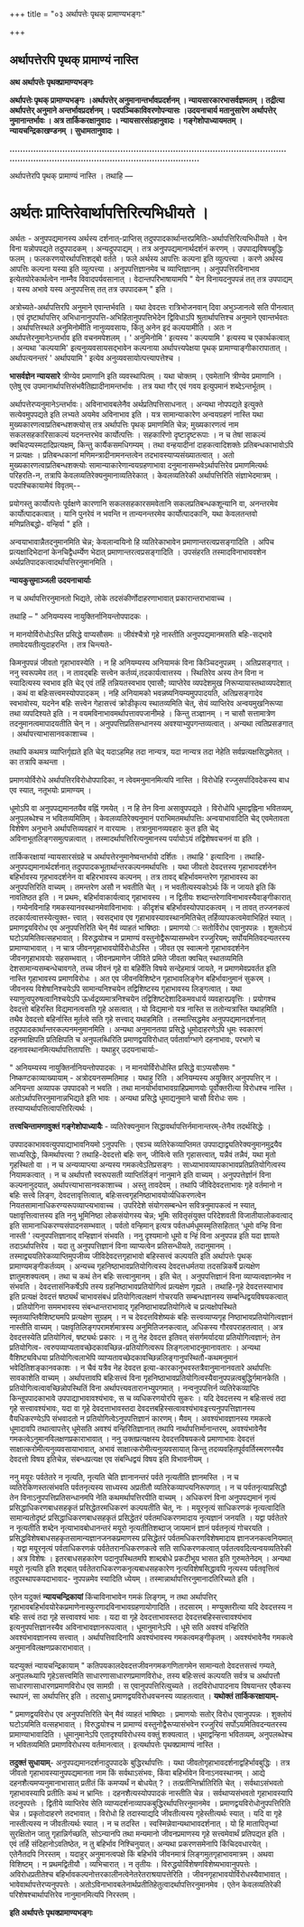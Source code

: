 +++
title = "०३ अर्थापत्तेः पृथक् प्रामाण्यभङ्गः"

+++


## अर्थापत्तेरपि पृथक् प्रामाण्यं नास्ति

**अथ अर्थापत्तेः पृथक्प्रामाण्यभङ्गः**

 

**अर्थापत्तेः पृथक् प्रामाण्यभङ्गः ।अर्थापत्तेर् अनुमानान्तर्भावप्रदर्शनम् । न्यायसारकारभासर्वज्ञमतम् । तद्रीत्या अर्थापत्तेर् अनुमाने अन्तर्भावप्रदर्शनम् । पदपञ्चिकाविवरणोपन्यासः ।उदयनाचार्य मतानुसारेण अर्थापत्तेर् नुमानान्तर्भावः । अत्र तार्किकरक्षानुवादः । न्यायसारसंग्रहानुवादः । गङ्गेशोपाध्यायमतम् । न्यायचन्द्रिकाखण्डनम् । सुधामतानुवादः ।**

**……………………………………………………………………………………………………………………………………………………………**

 

अर्थापत्तेरपि पृथक् प्रामाण्यं नास्ति । तथाहि —

# अर्थतः प्राप्तिरेवार्थापत्तिरित्यभिधीयते ।

अर्थतः - अनुपपद्यमानस्य अर्थस्य दर्शनात्-प्राप्तिस् तदुपपादकार्थान्तरप्रमितिः-अर्थापत्तिरित्यभिधीयते । येन विना यन्नोपपद्यते तदुपपादकम् । अन्यदुपपाद्यम् । तत्र अनुपपद्यमानार्थदर्शनं करणम् । उपपाद्यविषयबुद्धिः फलम् । फलकरणयोरर्थापत्तिशद्बो वर्तते । फले अर्थस्य आपत्तिः कल्पना इति व्युत्पत्त्या । करणे अर्थस्य आपत्तिः कल्पना यस्या इति व्युत्पत्त्या । अनुपपत्तिज्ञानमेव च व्याप्तिज्ञानम् । अनुपपत्तिरविनाभाव इत्येतयोरेकार्थत्वेन नाम्नैव विवादपर्यवसानात् । वेदान्तपरिभाषायामपि " येन विनायदनुपपन्नं तत् तत्र उपपाद्यम् । यस्य अभावे यस्य अनुपपत्तिस् तत् तत्र उपपादकम् " इति ।

अत्रोच्यते-अर्थापत्तिरपि अनुमाने एवान्तर्भवति । यथा देवदत्तः रात्रिभोजनवान् दिवा अभुञ्जानत्वे सति पीनत्वात् । एवं दृष्टार्थापत्तिर् अभिधानानुपपत्ति-अभिहितानुपपत्तिभेदेन द्विविधाऽपि श्रुतार्थापत्तिश्च अनुमाने एवान्तर्भवतः । अर्थापत्तिस्थले अनुमिनोमीति नानुव्यवसायः, किंतु अनेन इदं कल्पयामीति । अतः न अर्थापत्तेरनुमानेऽन्तर्भाव इति वचनमपेशलम् । ' अनुमिनोमि ' इत्यस्य ' कल्पयामि ' इत्यस्य च एकार्थकत्वात् । अन्यथा 'कल्पयामि' इत्यनुव्यवसायसद्भावेन कल्पनाया अर्थापत्त्यपेक्षया पृथक् प्रामाण्याङ्गीकारापातात् । अर्थापत्यनन्तरं ' अर्थापयामि ' इत्येव अनुव्यवसायोत्पत्त्यापत्तेश्च ।

**भासर्वज्ञेन न्यायसारे** त्रीण्येव प्रमाणानि इति व्यवस्थापितम् । यथा चोक्तम् । एवमेतानि त्रीण्येव प्रमाणानि । एतेषु एव उपमानार्थापत्तिसंभवैतिह्यादीनामन्तर्भावः । तत्र यथा गौर् एवं गवय इत्युपमानं शब्देऽन्तर्भूतम् ।

अर्थापत्तेरप्यनुमानेऽन्तर्भावः। अविनाभावबलेनैव अर्थप्रतिपत्तिसाधनात् । अन्यथा नोपपद्यते इत्युक्ते सत्येवमुपपद्यते इति लभ्यते अयमेव अविनाभाव इति । यत्र सामान्याकारेण अन्वयग्रहणं नास्ति यथा मुख्यकारणत्वाप्रतिबन्धशक्त्योस् तत्र अर्थापत्तिः पृथक् प्रमाणमिति चेन्न; मुख्यकारणत्वं नाम सकलसहकारिसाकल्यं यदनन्तरभेव कार्योत्पत्तिः । सहकारिणो दृष्टादृष्टरूपाः । न च तेषां साकल्यं क्वचिदप्यस्मदादिप्रत्यक्षम्, किन्तु कार्यैकसमधिगम्यम् । तथा वन्हयादीनां दाहकत्वादिशक्तेः प्रतिबन्धकाभावोऽपि न प्रत्यक्षः । प्रतिबन्धकानां मणिमन्त्रादीनामनन्तत्वेन तदभावस्याप्यसंख्यातत्वात् । अतो मुख्यकारणत्वाप्रतिबन्धशक्त्योः सामान्याकारेणान्वयग्रहणाभावा दनुमानासम्भवेऽर्थापत्तिरेव प्रमाणमित्यर्थः परिहरति-न, तत्रापि केवलव्यतिरेक्यनुमानाव्यतिरेकात् । केवलव्यतिरेकी अर्थापत्तिरिति संज्ञाभेदमात्रम् । पदपश्चिकायामेवं विवृतम्--

प्रयोगस्तु कार्योत्पत्तेः पूर्वक्षणे कारणानि सकलसहकारसमवेतानि सकलप्रतिबन्धकशून्यानि वा, अनन्तरमेव कार्योत्पादकत्वात् । यानि पुनरेवं न भवन्ति न तान्यनन्तरमेव कार्योत्पादकानि, यथा केवलतन्तवो मणिप्रतिबद्धो- वन्हिर्वा " इति ।

अन्वयाभावान्नैतदनुमानमिति चेन्न; केवलान्वयिनो हि व्यतिरेकाभावेन प्रमाणान्तरत्वप्रसङ्गादिति । अपिच प्रत्यक्षादिभेदानां केनचिद्वैधर्म्येण भेदात् प्रमाणान्तरत्वप्रसङ्गादिति । उपसंहरति तस्मादविनाभाववशेन अर्थप्रतिपादकत्वादर्थापत्तिरनुमानमिति ।

**न्यायकुसुमाञ्जली उदयनाचार्याः**

न च अर्थापत्तिरनुमानतो भिद्यते, लोके तदसंकीर्णोदाहरणाभावात् प्रकारान्तराभावाच्च ।

तथाहि – " अनियम्यस्य नायुक्तिर्नानियन्तोपपादकः ।

न मानयोर्विरोधोऽस्ति प्रसिद्धे वाप्यसौसमः ॥ जीवंश्चैत्रो गृहे नास्तीति अनुपपद्यमानमसति बहिः-सद्भावे तमावेदयतीत्युदाहरन्ति । तत्र चिन्त्यते-

किमनुपपन्नं जीवतो गृहाभावस्येति । न हि अनियम्यस्य अनियामकं विना किञ्चिदनुपन्नम् । अतिप्रसङ्गात् । ननु स्वरूपमेव तत् । न तावद्बहिः सत्त्वेन कर्तव्यं,तदकार्यत्वात्तस्य । स्थितिरेव अस्य तेन विना न स्यादित्यस्य स्वभाव इति चेद् एवं तर्हि तन्नियतस्वभाव एवासौ; व्याप्तेरेव व्यपदेशमुख निरूप्यायास्तथाव्यपदेशात् । कथं वा बहिःसत्त्वमस्योपपादकम् । नहि अनियामको भवन्नष्यनियम्यमुपपादयति, अतिप्रसङ्गादेव स्वभावोस्य, यदनेन बहिः सत्त्वेन गेहासत्त्वं क्रोडीकृत्य स्थातव्यमिति चेत्, सेयं व्याप्तिरेव अन्वयमुखनिरूप्या तथा व्यपदिश्यते इति । न वयमविनाभावमर्थापत्तावपजानीमहे । किन्तु तञ्ज्ञानम् । न चासौ सत्तामात्रेण तदनुमानत्वमापादयतीति चेन् न । अनुपपत्तिप्रतिसन्धानस्य अवश्याभ्युपगन्तव्यत्वात् । अन्यथा त्वतिप्रसङगात् । अर्थापत्त्याभासानवकाशाच्च ।

तथापि कथमत्र व्याप्तिर्गृह्यते इति चेद् यदाऽहमिह तदा नान्यत्र, यदा नान्यत्र तदा नेहेति सर्वप्रत्यक्षसिद्धमेतत् । का तत्रापि कथन्ता ।

प्रमाणयोर्विरोधे अर्थापत्तिरविरोधोपपादिका, न त्वेवमनुमानमित्यपि नास्ति । विरोधेहि रज्जुसर्पादिवदेकस्य बाध एव स्यात्, नतूभयोः प्रामाण्यम् ।

धूमोऽपि वा अनुपपद्यमानतयैव वह्निं गमयेत् । न हि तेन विना असावुपपद्यते । विरोधोपि धूमाद्वह्निना भवितव्यम्, अनुपलब्धेश्च न भवितव्यमितिम् । केवलव्यतिरेक्यनुमानं पराभिमतमर्थापत्तिःः अन्वयाभावादिति चेद् एवमेतावता विशेषेण अनुभाने अर्थापत्तिव्यवहारं न वारयामः । तत्रानुमानव्यवहारः कुत इति चेद् अविनाभूतलिङ्गसमुत्पन्नत्वात् । तस्मादर्थापत्तिरित्यनुमानस्य पर्यायोऽयं तद्विशेषवचननं वा इति ।

तार्किकरक्षायां न्यायसारसंग्रहे च अर्थापत्तेरनुमानेष्वन्तर्भावो दर्शितः । तथाहि ' इत्यादिना । तथाहि-अनुपपद्यमानार्थदर्शनात् तदुपपादकभूतार्थान्तरकल्पनमर्थापत्तिः । यथा जीवतो देवदत्तस्य गृहाभावदर्शनेन बहिर्भावस्य गृहभावदर्शनेन वा बहिरभावस्य कल्पनम् । तत्र तावद् बहिर्भावमन्तरेण गृहाभावस्य का अनुपपत्तिरिति वाच्यम् । तमन्तरेण असौ न भवतीति चेत् । न भवतीत्यस्यकोऽर्थः किं न जायते इति किं नावतिष्ठत इति । न प्रथमः, बहिर्भावाकार्यत्वाद् गृहाभावस्य । न द्वितीयः शब्दान्तरेणाविनाभावस्यैवाङ्गीकारात् । गम्येनविनाहि गमकस्यानवस्थानमेवाविनाभावः । कीदृशंच बहिर्भावस्योपपादकत्वम् । न तावत् तज्जनकत्वं तदकार्यत्वात्तस्येत्युक्त- त्त्वात् । स्वसद्भाव एव गृहाभावस्यावस्थानमितिचेत् तर्हिव्यापकत्वमेवाभिहितं स्यात् । प्रमाणद्वयविरोध एव अनुपपत्तिरिति चेन् मैवं व्याहतं भाषिष्ठाः । प्रमाणयो ः सतोर्विरोध एवानुपपन्नः । शुक्लोऽयं घटोऽयमितिवत्सहभावात् । विरुद्धयोश्च न प्रामाण्यं वस्तुनोद्वैरूप्यासम्भवेन रज्जुरियम्; सर्पोयमितिवदन्यतरस्य प्रामाण्याभावात् । न चात्र जीवनगृहाभावयोर्विरोधोऽस्ति । जीवत एव स्वात्मनो गृहाभावदर्शनेन जीवनगृहाभावयोः सहसम्भवात् । जीवनप्रमाणेन जीविते प्रमिते जीवता क्वचित् स्थातव्यमिति देशसामान्यसम्बन्धेचावगते, तच्च जीवनं गृहे वा बहिर्वेति विषये सन्देहमात्रं जायते, न प्रमाणमेवप्रवर्तत इति नास्ति गृहाभावस्य प्रमाणविरोधः । अत एव जीवनविशिष्टेन गृहाभावलिङ्गेन बहिर्भावानुमानं सुकरम् । जीवनस्य विशेषानिश्चयेऽपि सामान्यनिश्चयेन तद्विशिष्टस्य गृहाभावस्य लिङ्गत्वात् । यथा स्याणुत्वपुरुषत्वानिश्चयेऽपि ऊर्ध्वद्रव्यमात्रनिश्चयेन तद्विशिष्टदेशादिकमवधार्य व्यवहारप्रवृत्तिः । प्रयोगश्च देवदत्तो बहिरस्ति विद्यमानत्वसति गृहे असत्वात् । यो विद्यमानो यत्र नास्ति स ततोन्यत्रास्ति यथाहमिति । तथैव देवदत्तो बहिर्नास्ति मूर्तत्वे सति गृहे सत्त्वाद् यथाहमिति । तस्मात्सिद्धमेव अनुपपद्यमानदर्शनात् तदुपपादकार्थान्तरकल्पनमनुमानमिति । अन्यथा अनुमानतया प्रसिद्धे धूमोदाहरणेऽपि धूमः स्वकारणं दहनमाक्षिपति प्रतिक्षिपति च अनुपलब्धिरिति प्रमाणद्वयविरोधात् पर्वतार्वाग्भागे दहनाभावः, परभागे च दहनावस्थानमित्यर्थापत्तितापत्तिः । यथाहुर् उदयनाचार्याः-

" अनियम्यस्य नायुक्तिर्नानियन्तोपपादकः । न मानयोर्विरोधोस्ति प्रसिद्धे वाऽप्यसौसमः " निष्कण्टकाव्याख्यायाम् - अत्रोदयनसम्मतिमाह । यथाहु रिति । अनियम्यस्य अयुक्तिर् अनुपपत्तिर् न । अनियन्ता अव्यापक उपपादको न भवति । तथा मानयोर्भावाभावग्राहिप्रमाणयोः पूर्वोक्तरीत्या विरोधश्च नास्ति । अतोऽर्थापत्तिरनुमानान्नभिद्यते इति भावः । अन्यथा प्रसिद्धे धूमाद्यनुमाने चासौ विरोधः समः । तस्याप्यर्थापत्तित्वापत्तिरित्यर्थः ।

**तत्त्वचिन्तामणावुक्तं गङ्गेशोपाध्यायैः** - व्यतिरेक्यनुमान सिद्धावर्थापत्तिर्नमानान्तरम्-तेनैव तदर्थसिद्धेः ।

उपपादकाभाववत्युपपाद्याभावनियमो ऽनुपपत्तिः । एवञ्च व्यतिरेकव्याप्तिमत उपपाद्याद्व्यतिरेक्यनुमानमुद्रयैव साध्यसिद्धेः, किमर्थापत्त्या ? तथाहि-देवदत्तो बहिः सन्, जीवित्वे सति गृहासत्त्वात्, यन्नैवं तन्नैवं, यथा मृतो गृहस्थितो वा । न च अन्यव्याप्त्या अन्यस्य गमकत्वेऽतिप्रसङ्गः । साध्याभावव्यापकाभावप्रतिप्रतियोगित्वस्य नियामकत्वात् । न च अर्थापत्तौ स्वरूपसती व्याप्तिर्लिङ्गं नानुमाने इति वाच्यम् । अनुपपत्तेर्ज्ञानं विना कल्पनानुदयात्, अर्थापत्त्याभासानवकाशाच्च । अस्तु तावदेवम् । तथापि जीविदेवदत्ताभावः गृहे वर्तमानो न बहिः सत्त्वे लिङ्ग, देवदत्तावृत्तित्वात्, बहिःसत्त्वगृहनिष्ठाभावयोर्व्यधिकरणत्वेन नियतसामानाधिकरण्यरूपव्याप्त्यभावाच्च । उपरिदेशे संयोगसम्बन्धेन सवित्रनुमापकत्वं न स्यात्, पक्षावृत्तित्वात्तस्य इति ननु भूमिनिष्ठा लोकसंयोगस्य चेन्न; भूमिः सवितृसंयुक्त परिदेशवती विजातीयालोकवत्वाद् इति सामानाधिकरण्यसंपादनसम्भवात् । पर्वतो वन्हिमान् इत्यत्र पर्वतधर्मधूमस्मृतिसहितात् ‘धूमो वन्हि विना नास्ती ' त्यनुपपत्तिज्ञानाद् वन्हिज्ञानं संभवति । ननु दृश्यमानो धूमो व न्हिं विना अनुपपन्न इति यदा ज्ञायते तदाऽर्थापत्तिरेव । यदा तु अनुपपत्तिज्ञानं विना व्याप्यत्वेन प्रतिसन्धीयते, तदानुमानम् । तस्माद्व्ययतिरेकव्याप्तिमुपजीव्य जीविदेवदत्तगृहाभावो बहिस्सत्त्वं कल्पयति इति अर्थापत्तेः पृथक् प्रामाण्यमङ्गीकर्तव्यम् । अन्यच्च गृहनिष्ठाभावप्रतियोगित्वस्य देवदत्तधर्मतया तदसन्निकर्षे प्रत्यक्षेण ज्ञातुमशक्यत्वम् । तथा च कथं तेन बहिः सत्त्वानुमानम् । इति चेत् । अनुपपत्तिज्ञानं विना व्याप्यत्वज्ञानमेव न संभवति । देवदत्तासंनिकर्षेऽपि तस्य ग्रहनिष्ठाभावप्रतियोगित्वं प्रत्यक्षेण गृह्यते । तथाहि-गृहे देवदत्तस्याभाव इति प्रत्यक्षं देवदत्तं षष्ठ्यर्थं चाभावसंबधं प्रतियोगित्वलक्षणं गोचरयति सम्बन्धज्ञानस्य सम्बन्धिद्वयविषयकत्वात् । प्रतियोगिना सममभावस्य संबन्धान्तराभावाद् गृहनिष्ठाभावप्रतियोगित्वे च प्रत्यक्षोपस्थिते स्मृतव्याप्तिवैशिष्ट्यमपि प्रत्यक्षेण सुग्रहम् । न च देवदत्तविशेष्यकं बहिः सत्त्वव्याप्यगृह निष्ठाभावप्रतियोगित्वज्ञानं नास्तीति वाच्यम् । पक्षवृतिलिङ्गपरामर्शमात्रस्य अनुमितिजनकत्वात्, अधिकस्य गौरवपराहतत्वात् । अत्र देवदत्तस्येति प्रतियोगित्वं, षष्ट्यर्थः प्रकारः । न तु नेह देवदत्त इतिवत् संसर्गमर्यादया प्रतियोगित्वज्ञानं; तेन प्रतियोगित्व- त्वरुपव्याप्यतावच्छेदकावच्छिन्न-प्रतियोगित्वरूप लिङ्गलाभादनुमानावतारः । अन्यथा वैशिष्ट्यविधया प्रतियोगित्वलाभेपि व्याप्यतावच्छेदकावच्छिन्नलिङ्गानुपस्थितौ-कथमनुमानं भवेदितिशङ्कानवकाशः । न चैवं यत्रैव नेह देवदत्त इत्या-कारकानुभवस्तत्रैवानुमानानवतारे अर्थापत्तिः सावकाशेति वाच्यम् । अर्थापत्तावपि बहिःसत्त्वं विना गृहनिष्ठाभावप्रतियोगित्वस्यैवानुपपन्नत्वबुद्धिर्गमानकेति । प्रतियोगित्वत्वावच्छिन्नोपस्थितिं विना अर्थापत्त्यवतारानभ्युपगमात् । नन्वनुपपत्तिर्न व्यतिरेकव्याप्तिः किन्तूपपादकाभावे उपपाद्याभावावश्यंभावः, स च व्यधिकरणयोरपि सुकरः । यदि देवदत्तस्य न बहिःसत्त्वं तदा गृहे सत्त्वावश्यंभावः, यदा वा गृहे देवदत्ताभावस्तदा देवदत्तबहिस्सत्वावश्यंभावःइत्त्यनुपपत्तिज्ञानस्य वैयधिकरण्येऽपि संभवादतो न प्रतियोगित्वेऽनुपपत्तिज्ञानं कारणम्। मैवम् । अवश्यंभावज्ञानस्य गमकत्वे धूमादावपि तथात्वापत्तेर् धूमेसति अवश्यं वन्हिरितिज्ञानात् तथापि नार्थापत्तिर्मानान्तरम्, अवश्यंभावेनैव गमकत्वेऽनुमानविलक्षणप्रकाराभावात् । ननु उक्तप्रत्यक्षस्य देवदत्तविषयकत्वे प्रमाणाभावः देवदत्तं साक्षात्करोमीत्यनुव्यवसायाभावात्, अभावं साक्षात्करोमीत्यनुव्यवसायात् किन्तु तदव्यवहितपूर्ववर्तिस्मरणस्यैव देवदत्तो विषय इतिचेन्न, संबन्धप्रत्यक्ष एव संबन्धिद्वयं विषय इति विभावनीयम् ।

ननु मयूरः पर्वतेतरे न नृत्यति, नृत्यति चेति ज्ञानानन्तरं पर्वते नृत्यतीति ज्ञानमस्ति । न च व्यतिरेकिणस्तत्संभवति पर्वतनृत्यस्य साध्यस्य अप्रतीतौ व्यतिरेकव्याप्त्यनिरूपणात् । न च पर्वतनृत्याप्रसिद्धौ तेन विनाऽनुपपत्तिप्रतिसन्धानमपि नेति कथमर्थापत्तिरपीति वाच्यम् । अधिकरणं विना अनुपपद्यमानं नृत्यं प्रसिद्धाधिकरणबाधसहकृतं प्रसिद्धेतरमधिकरणं कल्पयतीति चेत्, नः । मयूरनृत्यं साधिकरणकं नृत्यत्वादिति सामान्यतोदृष्टं प्रसिद्धाधिकरणबाधसहकृतं प्रसिद्धेतरं पर्वतमधिकरणमादाय नृत्यज्ञानं जनयति । यद्वा पर्वतेतरे न नृत्यतीति शब्देन नृत्याभावबोधानन्तरं मयूरो नृत्यतीतिशब्दाज् जायमानं ज्ञानं पर्वतनृत्यं गोचरयति । प्रसिद्धविशेषबाधसहकृतसामान्यज्ञानजनकप्रमाणस्य प्रसिद्धेतरं पर्वतमधिकरणविशेषमादाय ज्ञानजनकत्वनियमात् । यद्वा मयूरनृत्यं पर्वताधिकरणकं पर्वतेतरानधिकरणकत्वे सति साधिकरणकत्वात् पर्वतत्ववदित्यन्वयव्यतिरेकी । अत्र विशेषः । इतरबाधसहकारेण पदानुपस्थितमपि शाब्दबोधे प्रकटीभूय भासत इति गुरुमतेनेदम् । अन्यथा मयूरो नृत्यति इति शद्बात् पर्वतेतराधिकरणकनृत्यबाधसहकारेण नृत्यविशेषसिद्धावपि नृत्यस्य पर्वतवृत्तित्वं तदुपस्थापकपदाभावाद- नुपपन्नमेव स्यादिति ध्येयम् । तस्मान्नार्थापत्तिरनुमानादतिरिच्यते इति ।

एतेन यदुक्तं **न्यायचन्द्रिकायां** किंचाविनाभावेन गमकं लिङ्गम्, न तथा अर्थापत्तिर् गृहाभावबहिर्भावयोरेकप्रमाणेनास्फुरणादविनाभावग्रहणायोगादिति । तदसारम् । मण्युक्तरीत्या यदि देवदत्तस्य न बहिः सत्त्वं तदा गृहे सत्त्वावश्यं भावः । यदा वा गृहे देवदत्ताभावस्तदा देवदत्तबहिस्सत्त्वावश्यंभाव इत्यनुपपत्तिज्ञानस्यैव अविनाभावज्ञानरूपत्वात् । धूमानुमानेऽपि । धूमे सति अवश्यं वन्हिरिति अवश्यंभावज्ञानस्य सत्त्वात् । अर्थापत्तिवादिनापि अवश्यंभावस्य गमकत्वमङ्गीकृतम् । अवश्यंभावेनैव गमकत्वे अनुमानविलक्षणप्रकाराभावात् ।

यदप्युक्तं न्यायचन्द्रिकायाम् " कतिपयकालदेवदत्तजीवनगमकगणितागमेन सामान्यतो देवदत्तसत्त्वं गम्यते, अनुपलब्ध्यापि गृहेऽसत्त्वमिति साधारणासाधारणप्रमाणविरोधः, तस्य बहिःसत्त्वं कल्पयति सर्वत्र च अर्थापत्तौ साधारणासाधारणप्रमाणविरोध एव सामग्री । स एवानुपपत्तिरित्युच्यते । तदविरोधापादनाय विषयान्तर एवैकस्य स्थापनं, सा अर्थापत्तिर् इति । तदसाधु प्रमाणद्वयविरोधवचनस्य व्याहतत्वात् । **यथोक्तं तार्किकरक्षायाम्-**

" प्रमाणद्वयविरोध एव अनुपपत्तिरिति चेन् मैवं व्याहतं भाषिष्ठाः । प्रमाणयोः सतोर् विरोध एवानुपपन्नः । शुक्लोयं घटोऽयमिति वत्सहभावात् । विरुद्धयोश्च न प्रामाण्यं वस्तुनोद्वैरूप्यासंभवेन रज्जुरियं सर्पोऽयमितिवदन्यतरस्य प्रामाण्याभावादिति । धूमानुमानेऽपि एतादृश्यविरोधस्य वक्तुं शक्यत्वात् । धूमाद्वन्हिना भवितव्यम्, अनुपलब्धेश्च न भवितव्यमिति प्रमाणविरोधस्य वर्तमानत्वात् । इत्यर्थापत्तेः पृथक्प्रामाण्यं नास्ति ।

**तदुक्तं सुधायाम्**- अनुपपद्यमानदर्शनादुपपादके बुद्धिरर्थापत्तिः । यथा जीवतोगृहाभावदर्शनाद्वहिर्भावबुद्धिः । तत्र जीवतो गृहाभावस्यानुपपद्यमानता नाम किं सर्वथाऽसंभवः, किंवा बहिर्भावेन विनाऽनवस्थानम् । आद्ये दहनशैत्यमप्यनुमानाभासात् प्रतीतं किं कमप्यर्थं न बोधयेत् ? । तत्प्रतीन्तिर्भ्रातिरिति चेत् । सर्वथाऽसंभवतो गृहाभावस्यापि प्रतीतिः कथं न भ्रान्तिः । दहनशैत्यस्योपपादकं नास्तीति चेन्न । सर्वथाप्यसंभवतो गृहाभावस्यापि तदनुपपत्तेः । द्वितीये व्याप्तिरेव सेति व्याप्यदर्शनाव्यापकबुद्धिरर्थापत्तिरनुमानमेव । प्रमाणद्वयविरोधोनुपपत्तिरिति चेन्न । प्रकृतोदाहरणे तदभावात् । विरोधो हि तदास्याद्यदि जीवतीत्यस्य गृहेस्तीत्यर्थः स्यात् । यदि वा गृहे नास्तीत्यस्य न जीवतीत्यर्थः स्यात् । न च तदस्ति । स्वस्मिन्नेवान्यथाभावदर्शनात् । यो हि मातापितृभ्यां सुरक्षितोन जातु गृहान्निर्गच्छति, सोऽन्यानपि तथा मन्यमानो जीवनप्रमाणस्य गृहे सत्त्वमेवार्थं प्रतिपद्यत इति । एवं तर्हि संदिहानोऽवतिष्ठेत, न तु बहिर्भाव निश्चिनुयात्। अन्यथा प्रकरणसमेनापि किंचिदवधारयेत् । एतेनैतदपि निरस्तम् । यदाहुर् अनुमानत्वपक्षे किं बहिर्भावे जीवनमात्रं लिङ्गमुतगृहाभावमात्रम् । अथवा विशिष्टम् । न प्रथमद्वितीयौ । व्यभिचारात् । न तृतीयः । विरुद्धयोर्विशेषणविशेष्यभावानुपपत्तेः । अविरोधप्रतीतेश्च बहिर्भावकल्पनोत्तरकालीनत्वेनेतरेतराश्रयापत्तेरिति । जीवनगृहाभावयोर्विरोधस्यैवाभावात् । भावेवार्थापत्तेरप्यनुपपत्तेः । अतोऽविनाभावबलेनार्थप्रतीतिहेतुत्वादर्थापत्तिरनुमानमेव । एतेन केवलव्यतिरेकी परिशेषश्चार्थापत्तिरेव नानुमानमित्यपि निरस्तम् ।

**इति अर्थापत्तेः पृथक्प्रामाण्यभङ्गः**

